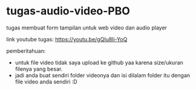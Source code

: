 # tugas-audio-video-PBO
 tugas membuat form tampilan untuk web video dan audio player

link youtube tugas:
https://youtu.be/gQIu8Ii-YoQ

pemberitahuan:
- untuk file video tidak saya upload ke github yaa
  karena size/ukuran filenya yang besar.
- jadi anda buat sendiri folder videonya 
  dan isi dilalam folder itu dengan file video anda sendiri :D
